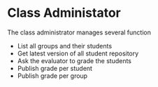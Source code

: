 # Class Administator

The class administrator manages several function

- List all groups and their students
- Get latest version of all student repository
- Ask the evaluator to grade the students
- Publish grade per student
- Publish grade per group
